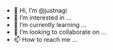 - 👋 Hi, I’m @justnagi
- 👀 I’m interested in ...
- 🌱 I’m currently learning ...
- 💞️ I’m looking to collaborate on ...
- 📫 How to reach me ...

<!---
justnagi/justnagi is a ✨ special ✨ repository because its `README.md` (this file) appears on your GitHub profile.
You can click the Preview link to take a look at your changes.
--->
